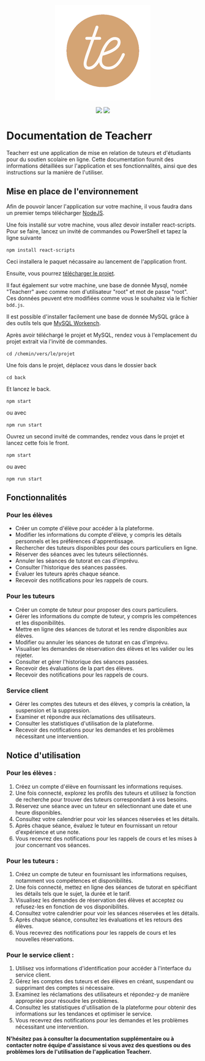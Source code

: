 
<p align="center">
 <img src="src\pages\assets\teacherrLogo.png" alt="Logo" width="250" align-items="center">
 </p>


<p align="center">
    <a>
    <img src="https://img.shields.io/npm/v/react?label=version%20react"/>
    <img src="https://img.shields.io/badge/stability-wip-lightgrey.svg"/>
    </a>
 </p>

# Documentation de Teacherr

Teacherr est une application de mise en relation de tuteurs et d'étudiants pour du soutien scolaire en ligne. Cette documentation fournit des informations détaillées sur l'application et ses fonctionnalités, ainsi que des instructions sur la manière de l'utiliser.

## Mise en place de l'environnement
Afin de pouvoir lancer l'application sur votre machine, il vous faudra dans un premier temps télécharger [NodeJS](https://nodejs.org/en/download "Lien pour télécharger NodeJS").

Une fois installé sur votre machine, vous allez devoir installer react-scripts. Pour se faire, lancez un invité de commandes ou PowerShell et tapez la ligne suivante

`npm install react-scripts`

Ceci installera le paquet nécassaire au lancement de l'application front.

Ensuite, vous pourrez [télécharger le projet](https://github.com/Samuel-Jspn/teacherr/archive/refs/heads/main.zip "Lien de téléchargement du projet en .zip").

Il faut également sur votre machine, une base de donnée Mysql, nomée "Teacherr" avec comme nom d'utilisateur "root" et mot de passe "root". Ces données peuvent etre modifiées comme vous le souhaitez via le fichier `bdd.js`. 

Il est possible d'installer facilement une base de donnée MySQL grâce à des outils tels que [MySQL Workench](https://dev.mysql.com/doc/workbench/en/ "Lien vers la documentation MySQL Workbench").

Après avoir téléchargé le projet et MySQL, rendez vous à l'emplacement du projet extrait via l'invité de commandes.

`cd /chemin/vers/le/projet`

Une fois dans le projet, déplacez vous dans le dossier back

`cd back`

Et lancez le back.

`npm start`

ou avec

`npm run start`

Ouvrez un second invité de commandes, rendez vous dans le projet et lancez cette fois le front.

`npm start`

ou avec

`npm run start`

## Fonctionnalités

### Pour les élèves
- Créer un compte d'élève pour accéder à la plateforme.
- Modifier les informations du compte d'élève, y compris les détails personnels et les préférences d'apprentissage.
- Rechercher des tuteurs disponibles pour des cours particuliers en ligne.
- Réserver des séances avec les tuteurs sélectionnés.
- Annuler les séances de tutorat en cas d'imprévu.
- Consulter l'historique des séances passées.
- Évaluer les tuteurs après chaque séance.
- Recevoir des notifications pour les rappels de cours.

### Pour les tuteurs

- Créer un compte de tuteur pour proposer des cours particuliers.
- Gérer les informations du compte de tuteur, y compris les compétences et les disponibilités.
- Mettre en ligne des séances de tutorat et les rendre disponibles aux élèves.
- Modifier ou annuler les séances de tutorat en cas d'imprévu.
- Visualiser les demandes de réservation des élèves et les valider ou les rejeter.
- Consulter et gérer l'historique des séances passées.
- Recevoir des évaluations de la part des élèves.
- Recevoir des notifications pour les rappels de cours.

### Service client

- Gérer les comptes des tuteurs et des élèves, y compris la création, la suspension et la suppression.
- Examiner et répondre aux réclamations des utilisateurs.
- Consulter les statistiques d'utilisation de la plateforme.
- Recevoir des notifications pour les demandes et les problèmes nécessitant une intervention.

## Notice d'utilisation

### Pour les élèves :

1. Créez un compte d'élève en fournissant les informations requises.
2. Une fois connecté, explorez les profils des tuteurs et utilisez la fonction de recherche pour trouver des tuteurs correspondant à vos besoins.
3. Réservez une séance avec un tuteur en sélectionnant une date et une heure disponibles.
4. Consultez votre calendrier pour voir les séances réservées et les détails.
5. Après chaque séance, évaluez le tuteur en fournissant un retour d'expérience et une note.
6. Vous recevrez des notifications pour les rappels de cours et les mises à jour concernant vos séances.

### Pour les tuteurs :

1. Créez un compte de tuteur en fournissant les informations requises, notamment vos compétences et disponibilités.
2. Une fois connecté, mettez en ligne des séances de tutorat en spécifiant les détails tels que le sujet, la durée et le tarif.
3. Visualisez les demandes de réservation des élèves et acceptez ou refusez-les en fonction de vos disponibilités.
4. Consultez votre calendrier pour voir les séances réservées et les détails.
5. Après chaque séance, consultez les évaluations et les retours des élèves.
6. Vous recevrez des notifications pour les rappels de cours et les nouvelles réservations.

### Pour le service client :

1. Utilisez vos informations d'identification pour accéder à l'interface du service client.
2. Gérez les comptes des tuteurs et des élèves en créant, suspendant ou supprimant des comptes si nécessaire.
3. Examinez les réclamations des utilisateurs et répondez-y de manière appropriée pour résoudre les problèmes.
4. Consultez les statistiques d'utilisation de la plateforme pour obtenir des informations sur les tendances et optimiser le service.
5. Vous recevrez des notifications pour les demandes et les problèmes nécessitant une intervention.


**N'hésitez pas à consulter la documentation supplémentaire ou à contacter notre équipe d'assistance si vous avez des questions ou des problèmes lors de l'utilisation de l'application Teacherr.** 

